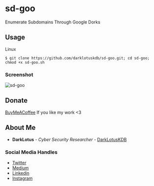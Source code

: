 # sd-goo

Enumerate Subdomains Through Google Dorks

## Usage

Linux

```
$ git clone https://github.com/darklotuskdb/sd-goo.git; cd sd-goo; chmod +x sd-goo.sh
```

### Screenshot
![sd-goo](https://user-images.githubusercontent.com/29382875/117357011-0b3f6000-aed2-11eb-8f9a-1c4e9f5e0113.png)


## Donate
[BuyMeACoffee](https://www.buymeacoffee.com/darklotus) If you like my work <3

## About Me

* **DarkLotus** - *Cyber Security Researcher* - [DarkLotusKDB](https://github.com/darklotuskdb)

### Social Media Handles
* [Twitter](https://twitter.com/darklotuskdb)
* [Medium](https://medium.com/@darklotus)
* [Linkedin](https://www.linkedin.com/in/kamaldeepbhati/)
* [Instagram](https://www.instagram.com/kamaldeepbhati/)
